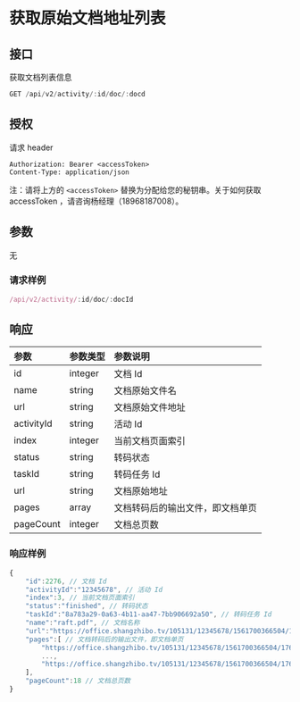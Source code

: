 # 获取原始文档地址列表

## 接口

获取文档列表信息

```javascript
GET /api/v2/activity/:id/doc/:docd
```

## 授权

请求 header

```http
Authorization: Bearer <accessToken>
Content-Type: application/json
```

注：请将上方的 `<accessToken>` 替换为分配给您的秘钥串。关于如何获取 accessToken ，请咨询杨经理（18968187008）。

## 参数

无

### 请求样例

```javascript
/api/v2/activity/:id/doc/:docId
```

## 响应

| 参数 | 参数类型 | 参数说明 |
| :--- | :--- | :--- |
| id | integer | 文档 Id |
| name | string | 文档原始文件名 |
| url | string | 文档原始文件地址 |
| activityId | string | 活动 Id |
| index | integer | 当前文档页面索引 |
| status | string | 转码状态 |
| taskId | string | 转码任务 Id |
| url | string | 文档原始地址 |
| pages | array | 文档转码后的输出文件，即文档单页 |
| pageCount | integer | 文档总页数 |

### 响应样例

```javascript
{
    "id":2276, // 文档 Id
    "activityId":"12345678", // 活动 Id
    "index":3, // 当前文档页面索引
    "status":"finished", // 转码状态
    "taskId":"8a783a29-0a63-4b11-aa47-7bb906692a50", // 转码任务 Id
    "name":"raft.pdf", // 文档名称
    "url":"https://office.shangzhibo.tv/105131/12345678/1561700366504/176afec0-9967-11e9-901e-b90909ae0323.pdf", // 文档原始地址
    "pages":[ // 文档转码后的输出文件，即文档单页
        "https://office.shangzhibo.tv/105131/12345678/1561700366504/176afec0-9967-11e9-901e-b90909ae0323-1.jpg",
        ...,
        "https://office.shangzhibo.tv/105131/12345678/1561700366504/176afec0-9967-11e9-901e-b90909ae0323-18.jpg"
    ],
    "pageCount":18 // 文档总页数
}
```


